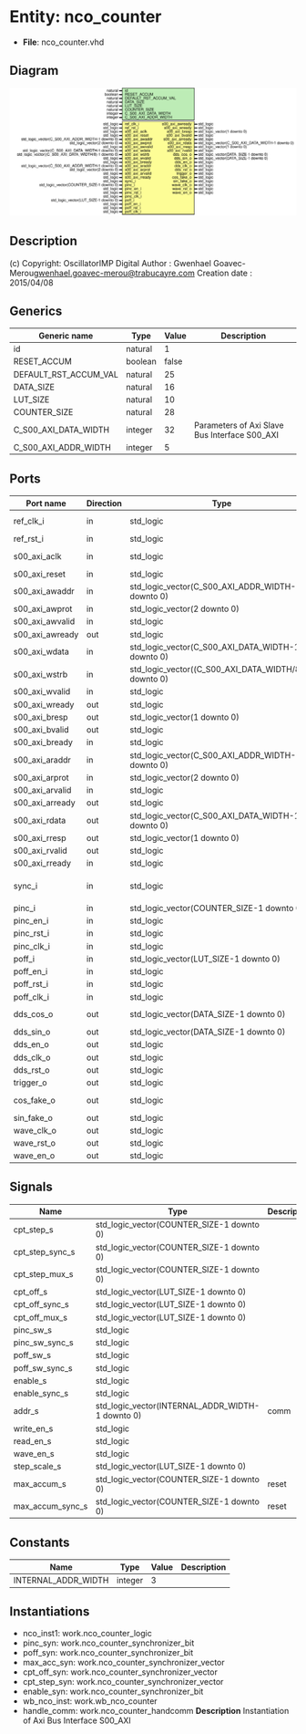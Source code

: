 # Entity: nco_counter

- **File**: nco_counter.vhd
## Diagram

![Diagram](nco_counter.svg "Diagram")
## Description

(c) Copyright: OscillatorIMP Digital
Author : Gwenhael Goavec-Merou<gwenhael.goavec-merou@trabucayre.com>
Creation date : 2015/04/08
## Generics

| Generic name          | Type    | Value | Description                                    |
| --------------------- | ------- | ----- | ---------------------------------------------- |
| id                    | natural | 1     |                                                |
| RESET_ACCUM           | boolean | false |                                                |
| DEFAULT_RST_ACCUM_VAL | natural | 25    |                                                |
| DATA_SIZE             | natural | 16    |                                                |
| LUT_SIZE              | natural | 10    |                                                |
| COUNTER_SIZE          | natural | 28    |                                                |
| C_S00_AXI_DATA_WIDTH  | integer | 32    | Parameters of Axi Slave Bus Interface S00_AXI  |
| C_S00_AXI_ADDR_WIDTH  | integer | 5     |                                                |
## Ports

| Port name       | Direction | Type                                                  | Description            |
| --------------- | --------- | ----------------------------------------------------- | ---------------------- |
| ref_clk_i       | in        | std_logic                                             | Syscon signals         |
| ref_rst_i       | in        | std_logic                                             |                        |
| s00_axi_aclk    | in        | std_logic                                             | Wishbone signals       |
| s00_axi_reset   | in        | std_logic                                             |                        |
| s00_axi_awaddr  | in        | std_logic_vector(C_S00_AXI_ADDR_WIDTH-1 downto 0)     |                        |
| s00_axi_awprot  | in        | std_logic_vector(2 downto 0)                          |                        |
| s00_axi_awvalid | in        | std_logic                                             |                        |
| s00_axi_awready | out       | std_logic                                             |                        |
| s00_axi_wdata   | in        | std_logic_vector(C_S00_AXI_DATA_WIDTH-1 downto 0)     |                        |
| s00_axi_wstrb   | in        | std_logic_vector((C_S00_AXI_DATA_WIDTH/8)-1 downto 0) |                        |
| s00_axi_wvalid  | in        | std_logic                                             |                        |
| s00_axi_wready  | out       | std_logic                                             |                        |
| s00_axi_bresp   | out       | std_logic_vector(1 downto 0)                          |                        |
| s00_axi_bvalid  | out       | std_logic                                             |                        |
| s00_axi_bready  | in        | std_logic                                             |                        |
| s00_axi_araddr  | in        | std_logic_vector(C_S00_AXI_ADDR_WIDTH-1 downto 0)     |                        |
| s00_axi_arprot  | in        | std_logic_vector(2 downto 0)                          |                        |
| s00_axi_arvalid | in        | std_logic                                             |                        |
| s00_axi_arready | out       | std_logic                                             |                        |
| s00_axi_rdata   | out       | std_logic_vector(C_S00_AXI_DATA_WIDTH-1 downto 0)     |                        |
| s00_axi_rresp   | out       | std_logic_vector(1 downto 0)                          |                        |
| s00_axi_rvalid  | out       | std_logic                                             |                        |
| s00_axi_rready  | in        | std_logic                                             |                        |
| sync_i          | in        | std_logic                                             | hardware pinc and poff |
| pinc_i          | in        | std_logic_vector(COUNTER_SIZE-1 downto 0)             |                        |
| pinc_en_i       | in        | std_logic                                             |                        |
| pinc_rst_i      | in        | std_logic                                             |                        |
| pinc_clk_i      | in        | std_logic                                             |                        |
| poff_i          | in        | std_logic_vector(LUT_SIZE-1 downto 0)                 |                        |
| poff_en_i       | in        | std_logic                                             |                        |
| poff_rst_i      | in        | std_logic                                             |                        |
| poff_clk_i      | in        | std_logic                                             |                        |
| dds_cos_o       | out       | std_logic_vector(DATA_SIZE-1 downto 0)                | output data bit3       |
| dds_sin_o       | out       | std_logic_vector(DATA_SIZE-1 downto 0)                |                        |
| dds_en_o        | out       | std_logic                                             |                        |
| dds_clk_o       | out       | std_logic                                             |                        |
| dds_rst_o       | out       | std_logic                                             |                        |
| trigger_o       | out       | std_logic                                             |                        |
| cos_fake_o      | out       | std_logic                                             | output single bit3     |
| sin_fake_o      | out       | std_logic                                             |                        |
| wave_clk_o      | out       | std_logic                                             |                        |
| wave_rst_o      | out       | std_logic                                             |                        |
| wave_en_o       | out       | std_logic                                             |                        |
## Signals

| Name              | Type                                             | Description |
| ----------------- | ------------------------------------------------ | ----------- |
| cpt_step_s        | std_logic_vector(COUNTER_SIZE-1 downto 0)        |             |
|  cpt_step_sync_s  | std_logic_vector(COUNTER_SIZE-1 downto 0)        |             |
| cpt_step_mux_s    | std_logic_vector(COUNTER_SIZE-1 downto 0)        |             |
| cpt_off_s         | std_logic_vector(LUT_SIZE-1 downto 0)            |             |
|  cpt_off_sync_s   | std_logic_vector(LUT_SIZE-1 downto 0)            |             |
| cpt_off_mux_s     | std_logic_vector(LUT_SIZE-1 downto 0)            |             |
| pinc_sw_s         | std_logic                                        |             |
|  pinc_sw_sync_s   | std_logic                                        |             |
| poff_sw_s         | std_logic                                        |             |
|  poff_sw_sync_s   | std_logic                                        |             |
| enable_s          | std_logic                                        |             |
|  enable_sync_s    | std_logic                                        |             |
| addr_s            | std_logic_vector(INTERNAL_ADDR_WIDTH-1 downto 0) | comm        |
| write_en_s        | std_logic                                        |             |
|  read_en_s        | std_logic                                        |             |
| wave_en_s         | std_logic                                        |             |
| step_scale_s      | std_logic_vector(LUT_SIZE-1 downto 0)            |             |
| max_accum_s       | std_logic_vector(COUNTER_SIZE-1 downto 0)        | reset       |
|  max_accum_sync_s | std_logic_vector(COUNTER_SIZE-1 downto 0)        | reset       |
## Constants

| Name                | Type    | Value | Description |
| ------------------- | ------- | ----- | ----------- |
| INTERNAL_ADDR_WIDTH | integer |  3    |             |
## Instantiations

- nco_inst1: work.nco_counter_logic
- pinc_syn: work.nco_counter_synchronizer_bit
- poff_syn: work.nco_counter_synchronizer_bit
- max_acc_syn: work.nco_counter_synchronizer_vector
- cpt_off_syn: work.nco_counter_synchronizer_vector
- cpt_step_syn: work.nco_counter_synchronizer_vector
- enable_syn: work.nco_counter_synchronizer_bit
- wb_nco_inst: work.wb_nco_counter
- handle_comm: work.nco_counter_handcomm
**Description**
Instantiation of Axi Bus Interface S00_AXI

